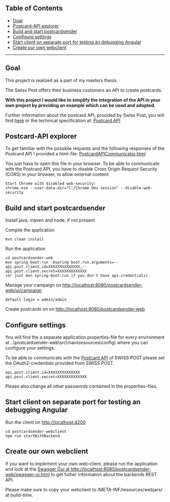 ## Table of Contents

- [Goal](#goal)
- [Postcard-API explorer](#postcard-api-explorer)
- [Build and start postcardsender](#build-and-start-postcardsender)
- [Configure settings](#configure-settings)
- [Start client on separate port for testing an debugging Angular](#start-client-on-separate-port-for-testing-an-debugging-angular)
- [Create our own webclient](#create-our-own-webclient)

------------------------------------
## Goal
This project is realized as a part of my masters thesis.

The Swiss Post offers their business customers an API to create postcards.

**With this project I would like to simplify the integration of the API in your own project by providing an example which can be used and adopted.**

Further information about the postcard API, provided by Swiss Post, you will find [here](https://www.post.ch/de/geschaeftlich/prozesse-optimieren/zwischen-ihnen-und-der-post/postkarten-api) 
or the technical specification at: [Postcard API](https://developer.post.ch/en/technical-specifications-of-postcard-api)

## Postcard-API explorer

To get familiar with the possible requests and the following responses of the Postcard API I provided a html-file:
[PostcardAPICommunicator.html](https://github.com/Jonas-Schild/postcardsender/blob/master/PostcardAPICommunicator.html)

You just have to open this file in your browser.
To be able to communicate with the Postcard API, you have to disable Cross Origin Request Security (CORS) in your browser, to allow external content.

```
Start Chrome with disabled web-security:
chrome.exe --user-data-dir="C:/Chrome dev session" --disable-web-security
```


## Build and start postcardsender

Install java, maven and node, if not present

Compile the application

    mvn clean install

Run the application 

    cd postcardsender-web
    mvn spring-boot:run -Dspring-boot.run.arguments=--api.post.client.id=XXXXXXXXXXXXXX,--api.post.client.secret=XXXXXXXXXXXXX
    (or just mvn spring-boot:run if you don't have api-credentials)
    
Manage your campaign on [http://localhost:8080/postcardsender-web/ui/campaign](http://localhost:8080/postcardsender-web/ui/campaign)
    
    default login = admin/admin
    
Create postcards on on [http://localhost:8080/postcardsender-web](http://localhost:8080/postcardsender-web)    
    
## Configure settings

You will find the a separate application.properties-file for every environment at ..\postcardsender-web\src\main\resources\config\ where you can configure your settings.

To be able to communicate with the [Postcard API](https://developer.post.ch/en/technical-specifications-of-postcard-api) of SWISS POST please set the OAuth2-credentials provided from SWISS POST.
    
    api.post.client.id=XXXXXXXXXXXXXX
    api.post.client.secret=XXXXXXXXXXXXX

Please also change all other passwords contained in the properties-files.


## Start client on separate port for testing an debugging Angular

Run the client on [http://localhost:4200](http://localhost:4200/postcardsender-web)

    cd postcardsender-webclient
    npm run startWithBackend
    


## Create our own webclient

If you want to implement your own web-client, please run the application and look at the 
[Swagger Gui at http://localhost:8080/postcardsender-web/swagger-ui.html](http://localhost:8080/postcardsender-web/swagger-ui.html) to get futher information about the backends REST API.

Please make sure to copy your webclient to /META-INF/resources/webjars/ at build-time.

